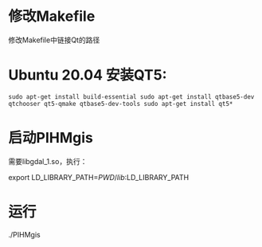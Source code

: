 # 修改Makefile
修改Makefile中链接Qt的路径

# Ubuntu 20.04 安装QT5:
`
sudo apt-get install build-essential
sudo apt-get install qtbase5-dev qtchooser qt5-qmake qtbase5-dev-tools
sudo apt-get install qt5*
`

# 启动PIHMgis
需要libgdal_1.so，执行：

export LD_LIBRARY_PATH=$PWD/lib:$LD_LIBRARY_PATH


# 运行
./PIHMgis